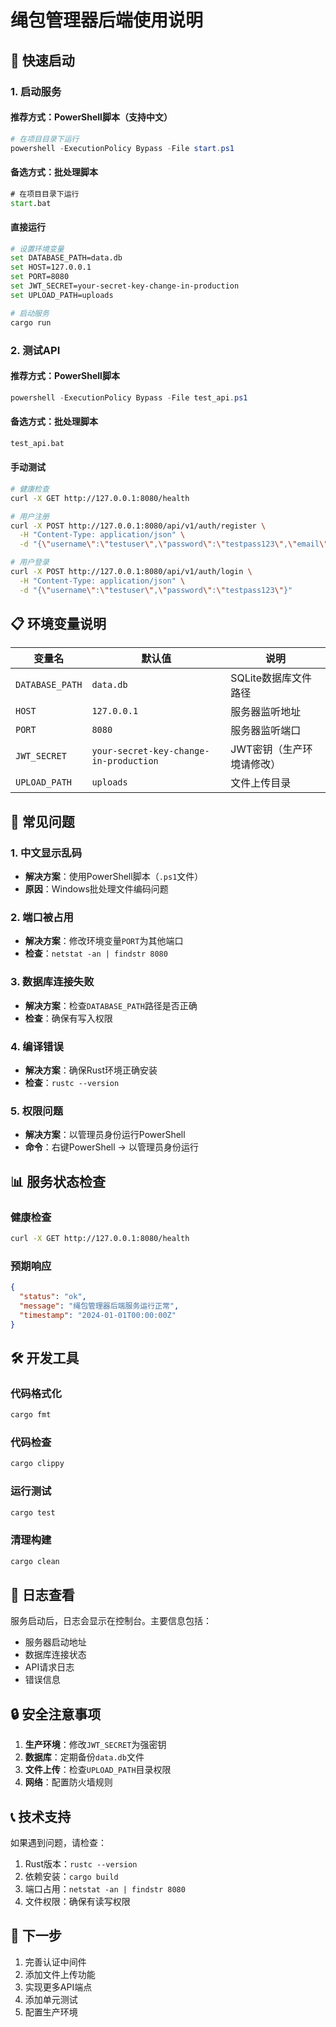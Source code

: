 # 绳包管理器后端使用说明

## 🚀 快速启动

### 1. 启动服务

#### 推荐方式：PowerShell脚本（支持中文）
```powershell
# 在项目目录下运行
powershell -ExecutionPolicy Bypass -File start.ps1
```

#### 备选方式：批处理脚本
```cmd
# 在项目目录下运行
start.bat
```

#### 直接运行
```bash
# 设置环境变量
set DATABASE_PATH=data.db
set HOST=127.0.0.1
set PORT=8080
set JWT_SECRET=your-secret-key-change-in-production
set UPLOAD_PATH=uploads

# 启动服务
cargo run
```

### 2. 测试API

#### 推荐方式：PowerShell脚本
```powershell
powershell -ExecutionPolicy Bypass -File test_api.ps1
```

#### 备选方式：批处理脚本
```cmd
test_api.bat
```

#### 手动测试
```bash
# 健康检查
curl -X GET http://127.0.0.1:8080/health

# 用户注册
curl -X POST http://127.0.0.1:8080/api/v1/auth/register \
  -H "Content-Type: application/json" \
  -d "{\"username\":\"testuser\",\"password\":\"testpass123\",\"email\":\"test@example.com\"}"

# 用户登录
curl -X POST http://127.0.0.1:8080/api/v1/auth/login \
  -H "Content-Type: application/json" \
  -d "{\"username\":\"testuser\",\"password\":\"testpass123\"}"
```

## 📋 环境变量说明

| 变量名 | 默认值 | 说明 |
|--------|--------|------|
| `DATABASE_PATH` | `data.db` | SQLite数据库文件路径 |
| `HOST` | `127.0.0.1` | 服务器监听地址 |
| `PORT` | `8080` | 服务器监听端口 |
| `JWT_SECRET` | `your-secret-key-change-in-production` | JWT密钥（生产环境请修改） |
| `UPLOAD_PATH` | `uploads` | 文件上传目录 |

## 🔧 常见问题

### 1. 中文显示乱码
- **解决方案**：使用PowerShell脚本（`.ps1`文件）
- **原因**：Windows批处理文件编码问题

### 2. 端口被占用
- **解决方案**：修改环境变量`PORT`为其他端口
- **检查**：`netstat -an | findstr 8080`

### 3. 数据库连接失败
- **解决方案**：检查`DATABASE_PATH`路径是否正确
- **检查**：确保有写入权限

### 4. 编译错误
- **解决方案**：确保Rust环境正确安装
- **检查**：`rustc --version`

### 5. 权限问题
- **解决方案**：以管理员身份运行PowerShell
- **命令**：右键PowerShell -> 以管理员身份运行

## 📊 服务状态检查

### 健康检查
```bash
curl -X GET http://127.0.0.1:8080/health
```

### 预期响应
```json
{
  "status": "ok",
  "message": "绳包管理器后端服务运行正常",
  "timestamp": "2024-01-01T00:00:00Z"
}
```

## 🛠️ 开发工具

### 代码格式化
```bash
cargo fmt
```

### 代码检查
```bash
cargo clippy
```

### 运行测试
```bash
cargo test
```

### 清理构建
```bash
cargo clean
```

## 📝 日志查看

服务启动后，日志会显示在控制台。主要信息包括：

- 服务器启动地址
- 数据库连接状态
- API请求日志
- 错误信息

## 🔒 安全注意事项

1. **生产环境**：修改`JWT_SECRET`为强密钥
2. **数据库**：定期备份`data.db`文件
3. **文件上传**：检查`UPLOAD_PATH`目录权限
4. **网络**：配置防火墙规则

## 📞 技术支持

如果遇到问题，请检查：

1. Rust版本：`rustc --version`
2. 依赖安装：`cargo build`
3. 端口占用：`netstat -an | findstr 8080`
4. 文件权限：确保有读写权限

## 🎯 下一步

1. 完善认证中间件
2. 添加文件上传功能
3. 实现更多API端点
4. 添加单元测试
5. 配置生产环境 